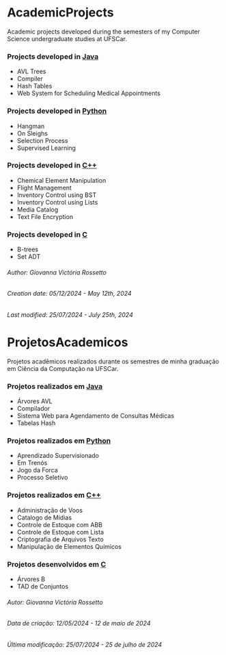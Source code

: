 
# AcademicProjects

Academic projects developed during the semesters of my Computer Science undergraduate studies at UFSCar.

### Projects developed in [Java](https://github.com/GiovannaVictoria/AcademicProjects/blob/Java/JavaInfo.md)
- AVL Trees
- Compiler
- Hash Tables
- Web System for Scheduling Medical Appointments

### Projects developed in [Python](https://github.com/GiovannaVictoria/AcademicProjects/blob/Python/PythonInfo.md)
- Hangman
- On Sleighs
- Selection Process
- Supervised Learning

### Projects developed in [C++](https://github.com/GiovannaVictoria/AcademicProjects/blob/C%2B%2B/C%2B%2BInfo.md)
- Chemical Element Manipulation
- Flight Management
- Inventory Control using BST
- Inventory Control using Lists
- Media Catalog
- Text File Encryption

### Projects developed in [C](https://github.com/GiovannaVictoria/AcademicProjects/blob/C/CInfo.md)
- B-trees
- Set ADT

###### Author: Giovanna Victória Rossetto
###### Creation date: 05/12/2024 - May 12th, 2024
###### Last modified: 25/07/2024 - July 25th, 2024

# ProjetosAcademicos

Projetos acadêmicos realizados durante os semestres de minha graduação em Ciência da Computação na UFSCar.

### Projetos realizados em [Java](https://github.com/GiovannaVictoria/AcademicProjects/blob/Java/JavaInfo.md)
- Árvores AVL
- Compilador
- Sistema Web para Agendamento de Consultas Médicas
- Tabelas Hash

### Projetos realizados em [Python](https://github.com/GiovannaVictoria/AcademicProjects/blob/Python/PythonInfo.md)
- Aprendizado Supervisionado
- Em Trenós
- Jogo da Forca
- Processo Seletivo

### Projetos realizados em [C++](https://github.com/GiovannaVictoria/AcademicProjects/blob/C%2B%2B/C%2B%2BInfo.md)
- Administração de Voos
- Catalogo de Mídias
- Controle de Estoque com ABB
- Controle de Estoque com Lista
- Criptografia de Arquivos Texto
- Manipulação de Elementos Químicos

### Projetos desenvolvidos em [C](https://github.com/GiovannaVictoria/AcademicProjects/blob/C/CInfo.md)
- Árvores B
- TAD de Conjuntos

###### Autor: Giovanna Victória Rossetto
###### Data de criação: 12/05/2024 - 12 de maio de 2024
###### Última modificação: 25/07/2024 - 25 de julho de 2024
